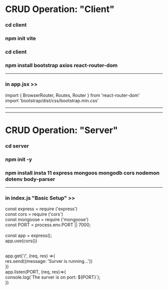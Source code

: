 # CRUD Operation: "Client"

### cd client
### npm init vite
### cd client
### npm install bootstrap axios react-router-dom
***
### in app.jsx >>
import { BrowserRouter, Routes, Router } from 'react-router-dom'<br/>
import 'bootstrap/dist/css/bootstrap.min.css'
***
***

# CRUD Operation: "Server"

### cd server
### npm init -y
### npm install insta 11 express mongoos mongodb cors nodemon dotenv body-parser
***

### in index.js "Basic Setup" >> <br/>
const express = require ('express') <br/>
const cors = require ('cors') <br/>
const mongoose = require ('mongoose') <br/>
const PORT = process.env.PORT || 7000; <br/>
 <br/>
const app = express(); <br/>
app.use(cors()) <br/>

 <br/>
app.get('/', (req, res) =>{ <br/>
  res.send({message: 'Surver is running...'}) <br/>
})

 <br/>
app.listen(PORT, (req, res)=>{ <br/>
  console.log(`The surver is on port: ${PORT}`); <br/>
}) <br/>


